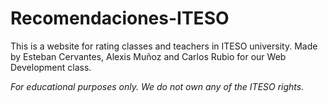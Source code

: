 # Recomendaciones-ITESO

This is a website for rating classes and teachers in ITESO university. Made by Esteban Cervantes, Alexis Muñoz and Carlos Rubio for our Web Development class.

*For educational purposes only. We do not own any of the ITESO rights.*
